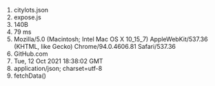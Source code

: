 1) citylots.json
2) expose.js
3) 140B
4) 79 ms
5) Mozilla/5.0 (Macintosh; Intel Mac OS X 10_15_7) AppleWebKit/537.36 (KHTML, like Gecko) Chrome/94.0.4606.81 Safari/537.36
6) GitHub.com
7) Tue, 12 Oct 2021 18:38:02 GMT  
8) application/json; charset=utf-8
9) fetchData() 
